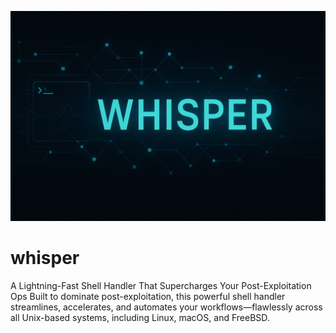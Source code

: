 <p align="center">
  <img src="banner.png" alt="Whisper Banner" width="600">
</p>



# whisper
A Lightning-Fast Shell Handler That Supercharges Your Post-Exploitation Ops Built to dominate post-exploitation, this powerful shell handler streamlines, accelerates, and automates your workflows—flawlessly across all Unix-based systems, including Linux, macOS, and FreeBSD.
